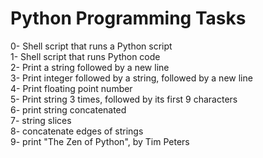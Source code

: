<h1>Python Programming Tasks</h1>
0- Shell script that runs a Python script</br>
1- Shell script that runs Python code</br>
2- Print a string followed by a new line</br>
3- Print integer followed by a string, followed by a new line</br>
4- Print floating point number</br>
5- Print string 3 times, followed by its first 9 characters</br>
6- print string concatenated</br>
7- string slices</br>
8- concatenate edges of strings</br>
9- print "The Zen of Python", by Tim Peters</br>
